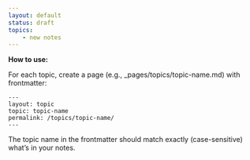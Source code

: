 ```yaml
---
layout: default
status: draft
topics: 
    - new notes
---
```


**How to use:**

For each topic, create a page (e.g., _pages/topics/topic-name.md) with frontmatter:

```
---
layout: topic
topic: topic-name
permalink: /topics/topic-name/
---
```

The topic name in the frontmatter should match exactly (case-sensitive) what’s in your notes.